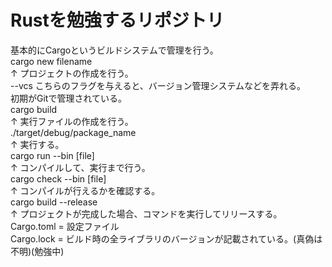 # Rustを勉強するリポジトリ
基本的にCargoというビルドシステムで管理を行う。<br>
cargo new filename<br>
↑ プロジェクトの作成を行う。<br>
--vcs こちらのフラグを与えると、バージョン管理システムなどを弄れる。<br>
初期がGitで管理されている。<br>
cargo build<br>
↑ 実行ファイルの作成を行う。<br>
./target/debug/package_name<br>
↑ 実行する。<br>
cargo run --bin [file]<br>
↑ コンパイルして、実行まで行う。<br>
cargo check --bin [file]<br>
↑ コンパイルが行えるかを確認する。<br>
cargo build --release<br>
↑ プロジェクトが完成した場合、コマンドを実行してリリースする。<br>
Cargo.toml = 設定ファイル<br>
Cargo.lock = ビルド時の全ライブラリのバージョンが記載されている。(真偽は不明)(勉強中)<br>